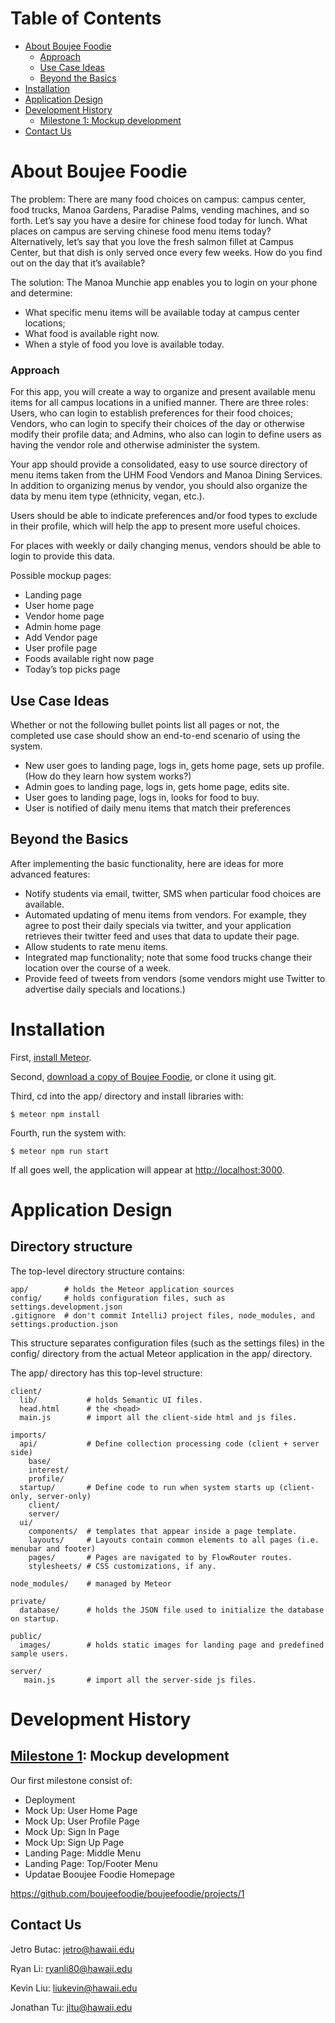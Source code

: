 # Table of Contents
* [About Boujee Foodie](#about-boujee-foodie)
  * [Approach](#approach)
  * [Use Case Ideas](#use-case-ideas)
  * [Beyond the Basics](#beyond-the-basics)
* [Installation](#installation)
* [Application Design](#application-design)
* [Development History](#development-history)
  * [Milestone 1: Mockup development](#milestone-1-mockup-development)
* [Contact Us](#contact-us)

# About Boujee Foodie
The problem: There are many food choices on campus: campus center, food trucks, Manoa Gardens, Paradise Palms, vending machines, and so forth. Let’s say you have a desire for chinese food today for lunch. What places on campus are serving chinese food menu items today? Alternatively, let’s say that you love the fresh salmon fillet at Campus Center, but that dish is only served once every few weeks. How do you find out on the day that it’s available?

The solution: The Manoa Munchie app enables you to login on your phone and determine:
  * What specific menu items will be available today at campus center locations;
  * What food is available right now.
  * When a style of food you love is available today.

### Approach
For this app, you will create a way to organize and present available menu items for all campus locations in a unified manner. There are three roles: Users, who can login to establish preferences for their food choices; Vendors, who can login to specify their choices of the day or otherwise modify their profile data; and Admins, who also can login to define users as having the vendor role and otherwise administer the system.

Your app should provide a consolidated, easy to use source directory of menu items taken from the UHM Food Vendors and Manoa Dining Services. In addition to organizing menus by vendor, you should also organize the data by menu item type (ethnicity, vegan, etc.).

Users should be able to indicate preferences and/or food types to exclude in their profile, which will help the app to present more useful choices.

For places with weekly or daily changing menus, vendors should be able to login to provide this data.

Possible mockup pages:

* Landing page
* User home page
* Vendor home page
* Admin home page
* Add Vendor page
* User profile page
* Foods available right now page
* Today’s top picks page

## Use Case Ideas
Whether or not the following bullet points list all pages or not, the completed use case should show an end-to-end scenario of using the system.

* New user goes to landing page, logs in, gets home page, sets up profile. (How do they learn how system works?)
* Admin goes to landing page, logs in, gets home page, edits site.
* User goes to landing page, logs in, looks for food to buy.
* User is notified of daily menu items that match their preferences

## Beyond the Basics
After implementing the basic functionality, here are ideas for more advanced features:

* Notify students via email, twitter, SMS when particular food choices are available.
* Automated updating of menu items from vendors. For example, they agree to post their daily specials via twitter, and your application retrieves their twitter feed and uses that data to update their page.
* Allow students to rate menu items.
* Integrated map functionality; note that some food trucks change their location over the course of a week.
* Provide feed of tweets from vendors (some vendors might use Twitter to advertise daily specials and locations.)

# Installation

First, [install Meteor](https://www.meteor.com/install).

Second, [download a copy of Boujee Foodie](https://github.com/boujeefoodie/boujeefoodie/archive/master.zip), or clone it using git.
  
Third, cd into the app/ directory and install libraries with:

```
$ meteor npm install
```

Fourth, run the system with:

```
$ meteor npm run start
```

If all goes well, the application will appear at [http://localhost:3000](http://localhost:3000).

# Application Design

## Directory structure

The top-level directory structure contains:

```
app/        # holds the Meteor application sources
config/     # holds configuration files, such as settings.development.json
.gitignore  # don't commit IntelliJ project files, node_modules, and settings.production.json
```

This structure separates configuration files (such as the settings files) in the config/ directory from the actual Meteor application in the app/ directory.

The app/ directory has this top-level structure:

```
client/
  lib/           # holds Semantic UI files.
  head.html      # the <head>
  main.js        # import all the client-side html and js files. 

imports/
  api/           # Define collection processing code (client + server side)
    base/
    interest/
    profile/
  startup/       # Define code to run when system starts up (client-only, server-only)
    client/        
    server/        
  ui/
    components/  # templates that appear inside a page template.
    layouts/     # Layouts contain common elements to all pages (i.e. menubar and footer)
    pages/       # Pages are navigated to by FlowRouter routes.
    stylesheets/ # CSS customizations, if any.

node_modules/    # managed by Meteor

private/
  database/      # holds the JSON file used to initialize the database on startup.

public/          
  images/        # holds static images for landing page and predefined sample users.
  
server/
   main.js       # import all the server-side js files.
```

# Development History

## [Milestone 1](https://github.com/boujeefoodie/boujeefoodie/projects/1): Mockup development
Our first milestone consist of:

* Deployment
* Mock Up: User Home Page
* Mock Up: User Profile Page
* Mock Up: Sign In Page
* Mock Up: Sign Up Page
* Landing Page: Middle Menu
* Landing Page: Top/Footer Menu
* Updatae Booujee Foodie Homepage

https://github.com/boujeefoodie/boujeefoodie/projects/1

## Contact Us

Jetro Butac: jetro@hawaii.edu 

Ryan Li: ryanli80@hawaii.edu

Kevin Liu: liukevin@hawaii.edu

Jonathan Tu: jltu@hawaii.edu
